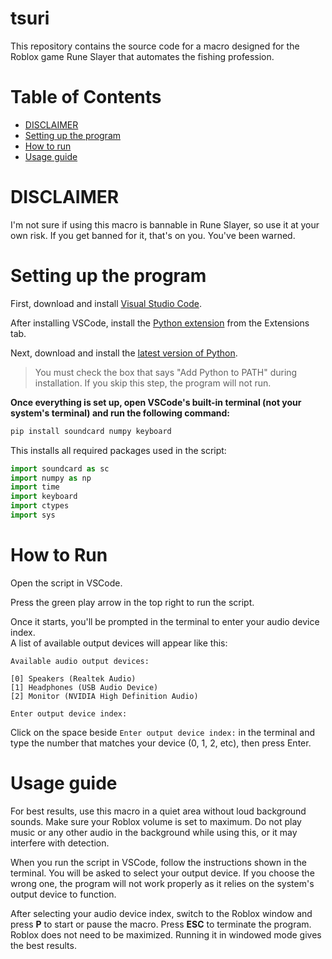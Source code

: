 # tsuri

This repository contains the source code for a macro designed for the Roblox game Rune Slayer that automates the fishing profession.

# Table of Contents

- [DISCLAIMER](#disclaimer)
- [Setting up the program](#setting-up-the-program)
- [How to run](#how-to-run)
- [Usage guide](#usage-guide)

# DISCLAIMER

I'm not sure if using this macro is bannable in Rune Slayer, so use it at your own risk. If you get banned for it, that's on you. You've been warned.

# Setting up the program

First, download and install [Visual Studio Code](https://code.visualstudio.com/).

After installing VSCode, install the [Python extension](https://marketplace.visualstudio.com/items?itemName=ms-python.python) from the Extensions tab.

Next, download and install the [latest version of Python](https://www.python.org/downloads/).

> You must check the box that says "Add Python to PATH" during installation. If you skip this step, the program will not run.

**Once everything is set up, open VSCode's built-in terminal (not your system's terminal) and run the following command:**

```bash
pip install soundcard numpy keyboard
```

This installs all required packages used in the script:

```python
import soundcard as sc
import numpy as np
import time
import keyboard
import ctypes
import sys
```

# How to Run

Open the script in VSCode.

Press the green play arrow in the top right to run the script.

Once it starts, you'll be prompted in the terminal to enter your audio device index.  
A list of available output devices will appear like this:

```
Available audio output devices:

[0] Speakers (Realtek Audio)
[1] Headphones (USB Audio Device)
[2] Monitor (NVIDIA High Definition Audio)

Enter output device index:
```

Click on the space beside `Enter output device index:` in the terminal and type the number that matches your device (0, 1, 2, etc), then press Enter.

# Usage guide

For best results, use this macro in a quiet area without loud background sounds. Make sure your Roblox volume is set to maximum. Do not play music or any other audio in the background while using this, or it may interfere with detection.

When you run the script in VSCode, follow the instructions shown in the terminal. You will be asked to select your output device. If you choose the wrong one, the program will not work properly as it relies on the system's output device to function.

After selecting your audio device index, switch to the Roblox window and press **P** to start or pause the macro. Press **ESC** to terminate the program. Roblox does not need to be maximized. Running it in windowed mode gives the best results.
